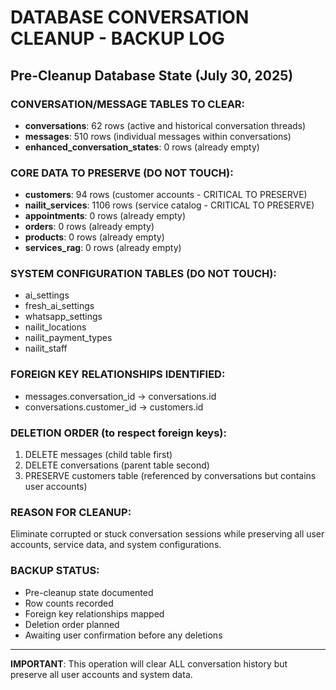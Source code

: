 # DATABASE CONVERSATION CLEANUP - BACKUP LOG

## Pre-Cleanup Database State (July 30, 2025)

### CONVERSATION/MESSAGE TABLES TO CLEAR:
- **conversations**: 62 rows (active and historical conversation threads)
- **messages**: 510 rows (individual messages within conversations) 
- **enhanced_conversation_states**: 0 rows (already empty)

### CORE DATA TO PRESERVE (DO NOT TOUCH):
- **customers**: 94 rows (customer accounts - CRITICAL TO PRESERVE)
- **nailit_services**: 1106 rows (service catalog - CRITICAL TO PRESERVE)
- **appointments**: 0 rows (already empty)
- **orders**: 0 rows (already empty) 
- **products**: 0 rows (already empty)
- **services_rag**: 0 rows (already empty)

### SYSTEM CONFIGURATION TABLES (DO NOT TOUCH):
- ai_settings
- fresh_ai_settings  
- whatsapp_settings
- nailit_locations
- nailit_payment_types
- nailit_staff

### FOREIGN KEY RELATIONSHIPS IDENTIFIED:
- messages.conversation_id → conversations.id
- conversations.customer_id → customers.id

### DELETION ORDER (to respect foreign keys):
1. DELETE messages (child table first)
2. DELETE conversations (parent table second)
3. PRESERVE customers table (referenced by conversations but contains user accounts)

### REASON FOR CLEANUP:
Eliminate corrupted or stuck conversation sessions while preserving all user accounts, service data, and system configurations.

### BACKUP STATUS:
- Pre-cleanup state documented
- Row counts recorded
- Foreign key relationships mapped
- Deletion order planned
- Awaiting user confirmation before any deletions

---
**IMPORTANT**: This operation will clear ALL conversation history but preserve all user accounts and system data.